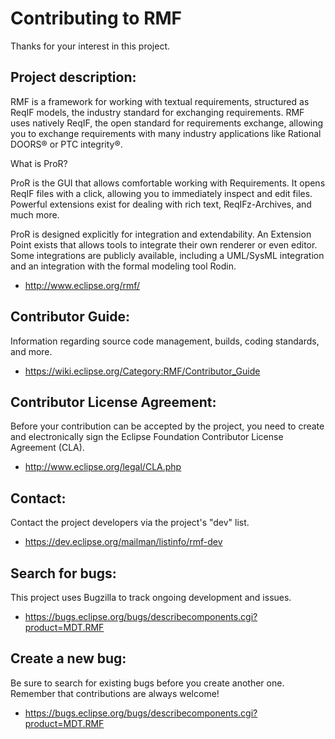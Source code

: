 Contributing to RMF
======================

Thanks for your interest in this project.

Project description:
--------------------

RMF is a framework for working with textual requirements, structured as ReqIF models, the industry standard for exchanging requirements. RMF uses natively ReqIF, the open standard for requirements exchange, allowing you to exchange requirements with many industry applications like Rational DOORS® or PTC integrity®.

What is ProR?

ProR is the GUI that allows comfortable working with Requirements. It opens ReqIF files with a click, allowing you to immediately inspect and edit files. Powerful extensions exist for dealing with rich text, ReqIFz-Archives, and much more.

ProR is designed explicitly for integration and extendability. An Extension Point exists that allows tools to integrate their own renderer or even editor. Some integrations are publicly available, including a UML/SysML integration and an integration with the formal modeling tool Rodin.
 
- http://www.eclipse.org/rmf/

Contributor Guide:
--------------------

Information regarding source code management, builds, coding standards, and more.

- https://wiki.eclipse.org/Category:RMF/Contributor_Guide

Contributor License Agreement:
------------------------------

Before your contribution can be accepted by the project, you need to create and electronically sign the Eclipse Foundation Contributor License Agreement (CLA).

- http://www.eclipse.org/legal/CLA.php

Contact:
--------

Contact the project developers via the project's "dev" list.

- https://dev.eclipse.org/mailman/listinfo/rmf-dev

Search for bugs:
----------------

This project uses Bugzilla to track ongoing development and issues.

- https://bugs.eclipse.org/bugs/describecomponents.cgi?product=MDT.RMF

Create a new bug:
-----------------

Be sure to search for existing bugs before you create another one. Remember that contributions are always welcome!

- https://bugs.eclipse.org/bugs/describecomponents.cgi?product=MDT.RMF